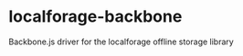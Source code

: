 localforage-backbone
====================

Backbone.js driver for the localforage offline storage library
